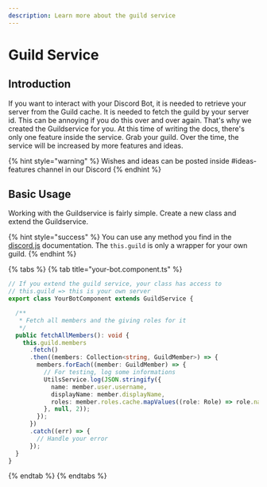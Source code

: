 ```yaml
---
description: Learn more about the guild service
---
```


# Guild Service

## Introduction

If you want to interact with your Discord Bot, it is needed to retrieve your server from the Guild cache. It is needed to fetch the guild by your server id. This can be annoying if you do this over and over again. That's why we created the Guildservice for you. At this time of writing the docs, there's only one feature inside the service. Grab your guild. Over the time, the service will be increased by more features and ideas.

{% hint style="warning" %}
Wishes and ideas can be posted inside \#ideas-features channel in our Discord
{% endhint %}

## Basic Usage

Working with the Guildservice is fairly simple. Create a new class and extend the Guildservice.

{% hint style="success" %}
You can use any method you find in the [discord.js](https://discord.js.org/#/docs/main/stable/general/welcome) documentation. The `this.guild` is only a wrapper for your own guild.
{% endhint %}

{% tabs %}
{% tab title="your-bot.component.ts" %}
```typescript
// If you extend the guild service, your class has access to
// this.guild => this is your own server
export class YourBotComponent extends GuildService {

  /**
   * Fetch all members and the giving roles for it
   */
  public fetchAllMembers(): void {
    this.guild.members
      .fetch()
      .then((members: Collection<string, GuildMember>) => {
        members.forEach((member: GuildMember) => {
          // For testing, log some informations
          UtilsService.log(JSON.stringify({
            name: member.user.username,
            displayName: member.displayName,
            roles: member.roles.cache.mapValues((role: Role) => role.name)
          }, null, 2));
        });
      })
      .catch((err) => {
        // Handle your error
      });
  }
}
```
{% endtab %}
{% endtabs %}

